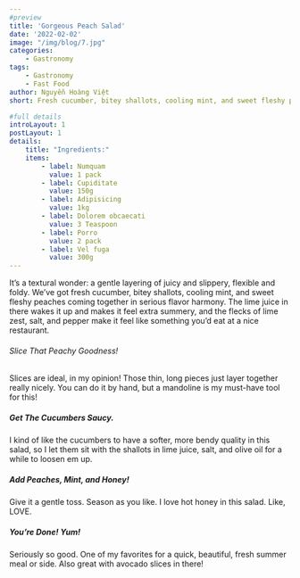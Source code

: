```yaml
---
#preview
title: 'Gorgeous Peach Salad'
date: '2022-02-02'
image: "/img/blog/7.jpg"
categories:
    - Gastronomy
tags:
    - Gastronomy
    - Fast Food
author: Nguyễn Hoàng Việt
short: Fresh cucumber, bitey shallots, cooling mint, and sweet fleshy peaches coming together in serious flavor harmony! I love this peach salad.

#full details
introLayout: 1
postLayout: 1
details:
    title: "Ingredients:"
    items: 
        - label: Numquam
          value: 1 pack
        - label: Cupiditate
          value: 150g
        - label: Adipisicing
          value: 1kg
        - label: Dolorem obcaecati
          value: 3 Teaspoon
        - label: Porro
          value: 2 pack
        - label: Vel fuga
          value: 300g
---
```


It’s a textural wonder: a gentle layering of juicy and slippery, flexible and foldy. We’ve got fresh cucumber, bitey shallots, cooling mint, and sweet fleshy peaches coming together in serious flavor harmony. The lime juice in there wakes it up and makes it feel extra summery, and the flecks of lime zest, salt, and pepper make it feel like something you’d eat at a nice restaurant. 
###### Slice That Peachy Goodness!
Slices are ideal, in my opinion! Those thin, long pieces just layer together really nicely. You can do it by hand, but a mandoline is my must-have tool for this!


##### Get The Cucumbers Saucy.
I kind of like the cucumbers to have a softer, more bendy quality in this salad, so I let them sit with the shallots in lime juice, salt, and olive oil for a while to loosen em up.

##### Add Peaches, Mint, and Honey!
Give it a gentle toss. Season as you like. I love hot honey in this salad. Like, LOVE.

##### You’re Done! Yum!
Seriously so good. One of my favorites for a quick, beautiful, fresh summer meal or side. Also great with avocado slices in there!